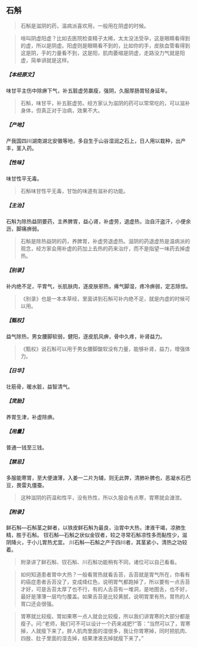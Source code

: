 ## 石斛

> 石斛是滋阴的药，温病派喜欢用，一般用在阴虚的时候。

> 啥叫阴虚阳虚？比如去医院检查精子太稀，太太没法受孕，这是眼睛看得到的虚，所以是阴虚。阳虚则是眼睛看不到的，比如你的手，皮肤血管看得到这是阴，手的力量看不到，这是阳，肌肉萎缩是阴虚，走路没力气就是阳虚，简单讲就是这样。

##### 【本经原文】
味甘平主伤中除痹下气，补五脏虚劳羸瘦，强阴，久服厚肠胃轻身延年。

> 石斛，味甘平，补五脏虚劳。经方家认为滋阴的药可以常常吃的，可以滋补身体，但真正对于治病，效果不大。

##### 【产地】
产我国四川湖南湖北安徽等地，多自生于山谷湿润之石上，日人用以栽种，出产丰，茎入药。
##### 【性味】
味甘性平无毒。

> 石斛味甘性平无毒，甘饴的味道有滋补的功能。

##### 【主治】
石斛为除热益阴要药，主养脾胃，益心肾，补虚劳，退虚热，治自汗盗汗，小便余沥，脚痛痹弱。

> 石斛是除热益阴的药，养脾胃，补虚劳退虚热。滋阴的药退虚热是温病派的观念，经方家会用补虚的药加上去热的药来治疗，而不是指望一味药去掉虚热。

##### 【别录】
补内绝不足，平胃气，长肌肤肉，逐皮肤邪热，疿气脚湿，疼冷痹弱，定志除惊。

> 《别录》也是一本本草经，里面讲到石斛可补内绝不足，就是内虚的时候可以用。

##### 【甄权】
益气除热，男女腰脚软弱，健阳，逐皮肌风痹，骨中久疼，补肾益力。

> 《甄权》说石斛可以用于男女腰脚酸软没有力量，能够补肾，益力，增强体力。

##### 【日华】
壮筋骨，暖水脏，益智清气。
##### 【灵胎】
养胃生津，补虚除痹。
##### 【用量】
普通一钱至三钱。
##### 【禁忌】
多服能寒胃，至大便溏薄，入姜一二片为辅，则无此弊，清肺补脾也，恶凝水石巴豆，畏雷丸僵蚕。

> 这种滋阴的药温和性平，没有热性，所以久服会有点寒，胃寒就会溏泄。

##### 【附录】
鲜石斛—石斛茎之鲜者，以铁皮鲜石斛为最良，治胃中大热，津液干竭，凉肺生精，胜于石斛。
钗石斛—石斛之状似金钗者，较之寻常石斛凉性多而黏性少，滋阴降火，于小儿胃热尤宜。
川石斛—石斛之产于四川者，其茎紧小，清热之功较着。

> 附录讲了鲜石斛、钗石斛、川石斛功能稍有不同，诸位可以自己看看。

> 如何知道患者胃中大热？一般看胃热就看舌苔，舌苔就是胃气所在，你看有的癌症患者舌苔没了，变成绛红色，说明胃气都跑掉了，所以要有一点舌苔才好，可是舌苔太厚了也不行，有的人舌苔有一堆洞，是地图舌，也不好，最好是薄薄一层均匀覆盖。如果舌苔是比较黄腻，说明胃里有热，胃热的人胃口还会很强。

> 胃寒就比较瘦。胃如果寒一点人就会比较瘦，所以我们讲胃寒的大部分都是瘦子。问:“老师，我们可不可以设计一个药来减肥?”答：“当然可以了，胃寒掉，人就瘦下来了。胖人肌肉里面的湿很多，我让你胃寒掉，同时把肌肉、四肢、肚子里面的湿去掉，结果津液去掉就瘦下来了。”